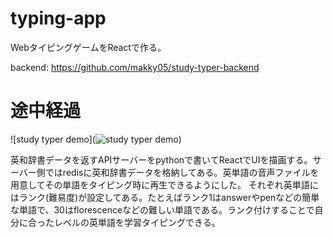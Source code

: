 # typing-app
WebタイピングゲームをReactで作る。

backend: https://github.com/makky05/study-typer-backend

# 途中経過

![study typer demo](![study typer demo](https://raw.githubusercontent.com/wiki/makky05/study-typer-backend/images/typing_demo.gif))

英和辞書データを返すAPIサーバーをpythonで書いてReactでUIを描画する。サーバー側ではredisに英和辞書データを格納してある。英単語の音声ファイルを用意してその単語をタイピング時に再生できるようにした。
それぞれ英単語にはランク(難易度)が設定してある。たとえばランク1はanswerやpenなどの簡単な単語で、30はflorescenceなどの難しい単語である。ランク付けすることで自分に合ったレベルの英単語を学習タイピングできる。

